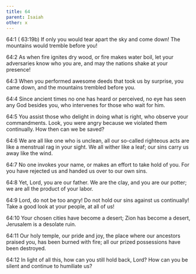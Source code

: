 ```yaml
---
title: 64
parent: Isaiah
other: x
---
```


<a name="64:1">64:1</a> ( <a name="63:19">63:19</a>b) If only you would tear apart the sky and come down!
The mountains would tremble before you!

<a name="64:2">64:2</a> As when fire ignites dry wood,
or fire makes water boil,
let your adversaries know who you are,
and may the nations shake at your presence!

<a name="64:3">64:3</a> When you performed awesome deeds that took us by surprise,
you came down, and the mountains trembled before you.

<a name="64:4">64:4</a> Since ancient times no one has heard or perceived,
no eye has seen any God besides you,
who intervenes for those who wait for him.

<a name="64:5">64:5</a> You assist those who delight in doing what is right,
who observe your commandments.
Look, you were angry because we violated them
continually. How then can we be saved?

<a name="64:6">64:6</a> We are all like one who is unclean,
all our so-called righteous acts are like a menstrual rag in your sight.
We all wither like a leaf;
our sins carry us away like the wind.

<a name="64:7">64:7</a> No one invokes your name,
or makes an effort to take hold of you.
For you have rejected us
and handed us over to our own sins.

<a name="64:8">64:8</a> Yet, Lord, you are our father.
We are the clay, and you are our potter;
we are all the product of your labor.

<a name="64:9">64:9</a> Lord, do not be too angry!
Do not hold our sins against us continually!
Take a good look at your people, at all of us!

<a name="64:10">64:10</a> Your chosen cities have become a desert;
Zion has become a desert,
Jerusalem is a desolate ruin.

<a name="64:11">64:11</a> Our holy temple, our pride and joy,
the place where our ancestors praised you,
has been burned with fire;
all our prized possessions have been destroyed.

<a name="64:12">64:12</a> In light of all this, how can you still hold back, Lord?
How can you be silent and continue to humiliate us?